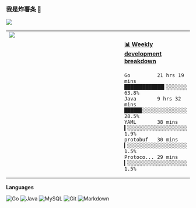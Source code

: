  
  
### 我是炸薯条 👋

![](https://github-profile-summary-cards.vercel.app/api/cards/profile-details?username=zhashut&theme=github&count_private=true)

<table>
<tr>
 <td valign="top" width="100%">
 <img align=""  src="https://github-profile-summary-cards.vercel.app/api/cards/stats?username=zhashut&theme=github" />
  </td>
  
 <td valign="top">

<!-- waka-box start -->
#### <a href="https://gist.github.com/zhashut/f52214715f6948c19aa9ebcc130616c8" target="_blank">📊 Weekly development breakdown</a>
```text
Go         21 hrs 19 mins █████████████▍░░░░░░░  63.8%
Java       9 hrs 32 mins  █████▉░░░░░░░░░░░░░░░  28.5%
YAML       38 mins        ▍░░░░░░░░░░░░░░░░░░░░   1.9%
protobuf   30 mins        ▎░░░░░░░░░░░░░░░░░░░░   1.5%
Protoco... 29 mins        ▎░░░░░░░░░░░░░░░░░░░░   1.5%
```
<!-- Powered by https://github.com/zhashut/waka-box . -->
<!-- waka-box end -->
 
 </td>
</tr>
</table>

**Languages**

![Go](https://img.shields.io/badge/-Golang-blue?&logo=Go&logoColor=fff)
![Java](https://img.shields.io/badge/-Java%20-orange)
![MySQL](https://img.shields.io/badge/-MySQL-white?&logo=MySQL)
![Git](https://img.shields.io/badge/-Git-lightgrey)
![Markdown](https://img.shields.io/badge/-Markdown-black?&logo=Markdown)

